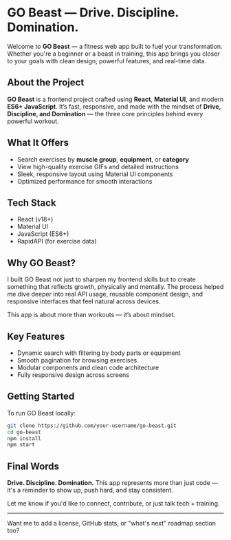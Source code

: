 # GO Beast — Drive. Discipline. Domination.

Welcome to **GO Beast** — a fitness web app built to fuel your transformation. Whether you're a beginner or a beast in training, this app brings you closer to your goals with clean design, powerful features, and real-time data.

## About the Project

**GO Beast** is a frontend project crafted using **React**, **Material UI**, and modern **ES6+ JavaScript**. It’s fast, responsive, and made with the mindset of **Drive, Discipline, and Domination** — the three core principles behind every powerful workout.

## What It Offers

* Search exercises by **muscle group**, **equipment**, or **category**
* View high-quality exercise GIFs and detailed instructions
* Sleek, responsive layout using Material UI components
* Optimized performance for smooth interactions

## Tech Stack

* React (v18+)
* Material UI
* JavaScript (ES6+)
* RapidAPI (for exercise data)

## Why GO Beast?

I built GO Beast not just to sharpen my frontend skills but to create something that reflects growth, physically and mentally. The process helped me dive deeper into real API usage, reusable component design, and responsive interfaces that feel natural across devices.

This app is about more than workouts — it’s about mindset.

## Key Features

* Dynamic search with filtering by body parts or equipment
* Smooth pagination for browsing exercises
* Modular components and clean code architecture
* Fully responsive design across screens

## Getting Started

To run GO Beast locally:

```bash
git clone https://github.com/your-username/go-beast.git
cd go-beast
npm install
npm start
```

## Final Words

**Drive. Discipline. Domination.**
This app represents more than just code — it's a reminder to show up, push hard, and stay consistent.

Let me know if you'd like to connect, contribute, or just talk tech + training.

---

Want me to add a license, GitHub stats, or "what's next" roadmap section too?
